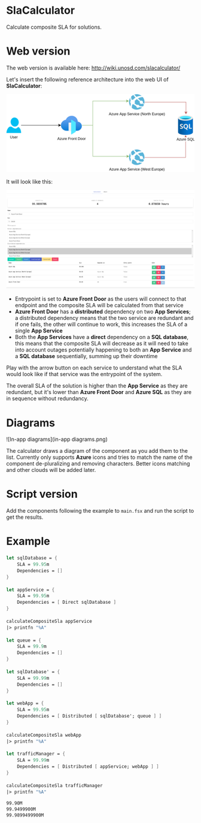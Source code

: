# SlaCalculator

Calculate composite SLA for solutions.

# Web version

The web version is available here: http://wiki.unosd.com/slacalculator/

Let's insert the following reference architecture into the web UI of **SlaCalculator**:

![Example diagram](diagram.png)

It will look like this:

![Example](example.png)

* Entrypoint is set to **Azure Front Door** as the users will connect to that endpoint and the composite SLA will be calculated from that service
* **Azure Front Door** has a **distributed** dependency on two **App Services**; a distributed dependency means that the two service are redundant and if one fails, the other will continue to work, this increases the SLA of a single **App Service**
* Both the **App Services** have a **direct** dependency on a **SQL database**, this means that the composite SLA will decrease as it will need to take into account outages potentially happening to both an **App Service** and a **SQL database** sequentially, summing up their downtime

Play with the arrow button on each service to understand what the SLA would look like if that service was the entrypoint of the system.

The overall SLA of the solution is higher than the **App Service** as they are redundant, but it's lower than **Azure Front Door** and **Azure SQL** as they are in sequence without redundancy. 

# Diagrams

![In-app diagrams](in-app diagrams.png)

The calculator draws a diagram of the component as you add them to the list. Currently only supports **Azure** icons and tries to match the name of the component de-pluralizing and removing characters. Better icons matching and other clouds will be added later.

# Script version

Add the components following the example to `main.fsx` and run the script to get the results.

# Example
```fsharp
let sqlDatabase = {
    SLA = 99.95m
    Dependencies = []
}

let appService = {
    SLA = 99.95m
    Dependencies = [ Direct sqlDatabase ]
}
    
calculateCompositeSla appService
|> printfn "%A"
    
let queue = {
    SLA = 99.9m
    Dependencies = []
}

let sqlDatabase' = {
    SLA = 99.99m
    Dependencies = []
}

let webApp = {
    SLA = 99.95m
    Dependencies = [ Distributed [ sqlDatabase'; queue ] ]
}

calculateCompositeSla webApp
|> printfn "%A"

let trafficManager = {
    SLA = 99.99m
    Dependencies = [ Distributed [ appService; webApp ] ]
}

calculateCompositeSla trafficManager
|> printfn "%A"
```
```
99.90M
99.9499900M
99.9899499900M
```
